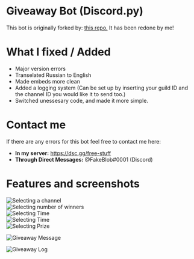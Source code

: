 # Giveaway Bot (Discord.py)
This bot is originally forked by: <a href="https://github.com/helish88/giveaway">this repo.</a>
It has been redone by me!





# What I fixed / Added
- Major version errors
- Transelated Russian to English
- Made embeds more clean
- Added a logging system (Can be set up by inserting your guild ID and the channel ID you would like it to send too.)
- Switched unessesary code, and made it more simple.

# Contact me
If there are any errors for this bot feel free to contact me here:
- **In my server:** https://dsc.gg/free-stuff
- **Through Direct Messages:** @FakeBlob#0001 (Discord)



# Features and screenshots
![Selecting a channel](https://imgur.com/gIbeXoI.png) <br/>
![Selecting number of winners](https://imgur.com/f03Ykjt.png) <br/>
![Selecting Time](https://imgur.com/2iBlavx.png) <br/>
![Selecting Time](https://imgur.com/9anaIsO.png) <br/>
![Selecting Prize](https://imgur.com/JIX4YF5.png) <br/>

![Giveaway Message](https://imgur.com/ZzQV2m6.png) <br/>

![Giveaway Log](https://imgur.com/8U7H6f5.png) <br/>

